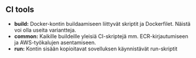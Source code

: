 ## CI tools

- **build:** Docker-kontin buildaamiseen liittyvät skriptit ja Dockerfilet. Näistä voi olla useita variantteja.
- **common:** Kaikille buildeille yleisiä CI-skriptejä mm. ECR-kirjautumiseen ja AWS-työkalujen asentamiseen.
- **run:** Kontin sisään kopioitavat sovelluksen käynnistävät run-skriptit
